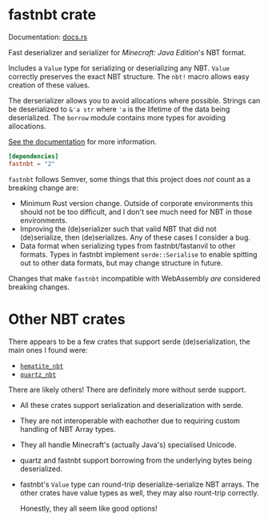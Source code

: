 # fastnbt crate

Documentation: [docs.rs](https://docs.rs/crate/fastnbt)

Fast deserializer and serializer for *Minecraft: Java Edition*'s NBT format.

Includes a `Value` type for serializing or deserializing any NBT. `Value`
correctly preserves the exact NBT structure. The `nbt!` macro allows easy
creation of these values.

The derserializer allows you to avoid allocations where possible. Strings can be
deserialized to `&'a str` where `'a` is the lifetime of the data being
deserialized. The `borrow` module contains more types for avoiding allocations.

[See the documentation](https://docs.rs/crate/fastnbt) for more information.

```toml
[dependencies]
fastnbt = "2"
```

`fastnbt` follows Semver, some things that this project does *not* count as a
breaking change are:

* Minimum Rust version change. Outside of corporate environments this should not
  be too difficult, and I don't see much need for NBT in those environments.
* Improving the (de)serializer such that valid NBT that did not (de)serialize, then
  (de)serializes. Any of these cases I consider a bug.
* Data format when serializing types from fastnbt/fastanvil to other formats.
  Types in fastnbt implement `serde::Serialise` to enable spitting out to other
  data formats, but may change structure in future.

Changes that make `fastnbt` incompatible with WebAssembly *are* considered
breaking changes.

# Other NBT crates

There appears to be a few crates that support serde (de)serialization, the main
ones I found were:

* [`hematite_nbt`](https://github.com/PistonDevelopers/hematite_nbt)
* [`quartz_nbt`](https://github.com/Rusty-Quartz/quartz_nbt)

There are likely others! There are definitely more without serde support.

* All these crates support serialization and deserialization with
  serde.
* They are not interoperable with eachother due to requiring custom handling of
  NBT Array types.
* They all handle Minecraft's (actually Java's) specialised Unicode.
* quartz and fastnbt support borrowing from the underlying bytes being deserialized.
* fastnbt's `Value` type can round-trip deserialize-serialize NBT arrays. The
  other crates have value types as well, they may also rount-trip correctly.

  Honestly, they all seem like good options!